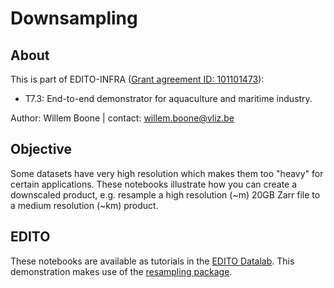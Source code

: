 # Downsampling

## About
This is part of EDITO-INFRA 
([Grant agreement ID: 101101473](https://doi.org/10.3030/101101473)):
- T7.3: End-to-end demonstrator for aquaculture and maritime industry.

Author: Willem Boone | contact: [willem.boone@vliz.be](willem.boone@vliz.be)

## Objective
Some datasets have very high resolution which makes them too "heavy" for certain applications. These notebooks illustrate how you can create a downscaled product, e.g. resample a high resolution (~m) 20GB Zarr file to a medium resolution (~km) product. 

## EDITO
These notebooks are available as tutorials in the [EDITO Datalab](https://datalab.dive.edito.eu/). This demonstration makes use of the [resampling package](https://github.com/willem0boone/Edito_resampling_datasets). 

